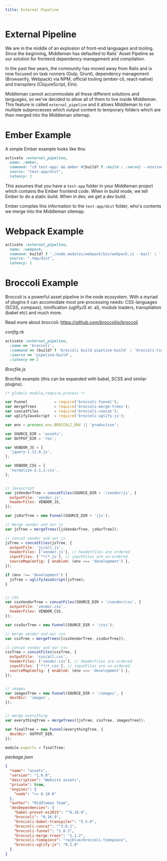 ```yaml
---
title: External Pipeline
---
```


# External Pipeline

We are in the middle of an explosion of front-end languages and tooling. Since the beginning, Middleman has defaulted to Rails' Asset Pipeline as our solution for frontend dependency management and compilation.

In the past few years, the community has moved away from Rails and is now focused on task runners (Gulp, Grunt), dependency management (Browserify, Webpack) via NPM, official tooling (ember-cli, react-native) and transpilers (ClojureScript, Elm).

Middleman cannot accommodate all these different solutions and languages, so we've decided to allow all of them to live inside Middleman. This feature is called `external_pipeline` and it allows Middleman to run multiple subprocesses which output content to temporary folders which are then merged into the Middleman sitemap.

# Ember Example

A simple Ember example looks like this:

```ruby
activate :external_pipeline,
  name: :ember,
  command: "cd test-app/ && ember #{build? ? :build : :serve} --environment #{config[:environment]}",
  source: "test-app/dist",
  latency: 2
```

This assumes that you have a `test-app` folder in your Middleman project which contains the Ember frontend code. When in build mode, we tell Ember to do a static build. When in dev, we get a dev build.

Ember compiles this information to the `test-app/dist` folder, who's contents we merge into the Middleman sitemap.

# Webpack Example

```ruby
activate :external_pipeline,
  name: :webpack,
  command: build? ? './node_modules/webpack/bin/webpack.js --bail' : './node_modules/webpack/bin/webpack.js --watch -d',
  source: ".tmp/dist",
  latency: 1
```

# Broccoli Example

Broccoli is a powerful asset pipeline in the node ecosystem. With a myriad of plugins it can accomodate most pre-processing needs: CSS-languages (SCSS, compass), minification (uglifyJS et. al), module loaders, transpilation (babel etc) and much more.

Read more about broccoli: https://github.com/broccolijs/broccoli

*config.rb*

```ruby
activate :external_pipeline,
  :name => 'broccoli',
  :command => (build? ? 'broccoli build pipeline-build' : 'broccoli-timepiece pipeline-build'),
  :source => 'pipeline-build',
  :latency => 2
```


*Brocfile.js*

Brocfile example (this can be expanded with babel, SCSS and similar plugins).

```javascript
/* globals module,require,process */

var Funnel            = require('broccoli-funnel');
var mergeTrees        = require('broccoli-merge-trees');
var concatFiles       = require('broccoli-concat');
var uglifyJavaScript  = require('broccoli-uglify-js');

var env = process.env.BROCCOLI_ENV || 'production';

var SOURCE_DIR = 'assets';
var OUTPUT_DIR = 'res';

var VENDOR_JS = [
  'jquery-1.11.0.js',
];

var VENDOR_CSS = [
  'normalize-2.1.2.css',
];


// javascript
var jsVendorTree = concatFiles(SOURCE_DIR + '/vendor/js', {
  outputFile: 'vendor.js',
  headerFiles: VENDOR_JS,
});

var jsOurTree = new Funnel(SOURCE_DIR + '/js');

// merge vendor and our js
var jsTree = mergeTrees([jsVendorTree, jsOurTree]);

// concat vendor and our js
jsTree = concatFiles(jsTree, {
  outputFile: 'js/all.js',
  headerFiles: ['vendor.js'], // headerFiles are ordered
  inputFiles: ['**/*.js'], // inputFiles are un-ordered
  sourceMapConfig: { enabled: (env === 'development') },
});

if (env !== 'development') {
  jsTree = uglifyJavaScript(jsTree);
}


// CSS
var cssVendorTree = concatFiles(SOURCE_DIR + '/vendor/css', {
  outputFile: 'vendor.css',
  headerFiles: VENDOR_CSS,
});

var cssOurTree = new Funnel(SOURCE_DIR + '/css');

// merge vendor and our css
var cssTree = mergeTrees([cssVendorTree, cssOurTree]);

// concat vendor and our css
cssTree = concatFiles(cssTree, {
  outputFile: 'css/all.css',
  headerFiles: ['vendor.css'], // headerFiles are ordered
  inputFiles: ['**/*.css'], // inputFiles are un-ordered
  sourceMapConfig: { enabled: (env === 'development') },
});


// images
var imagesTree = new Funnel(SOURCE_DIR + '/images', {
  destDir: 'images',
});


// merge everything
var everythingTree = mergeTrees([jsTree, cssTree, imagesTree]);

var finalTree = new Funnel(everythingTree, {
  destDir: OUTPUT_DIR,
});

module.exports = finalTree;
```


*package.json*

```json
{
  "name": "assets",
  "version": "1.0.0",
  "description": "Website assets",
  "private": true,
  "engines": {
    "node": ">= 0.10.0"
  },
  "author": "Middleman Team",
  "devDependencies": {
    "babel-preset-es2015": "^6.18.0",
    "broccoli": "0.16.9",
    "broccoli-babel-transpiler": "5.5.0",
    "broccoli-concat": "^3.0.1",
    "broccoli-funnel": "1.0.3",
    "broccoli-merge-trees": "1.1.2",
    "broccoli-timepiece": "rwjblue/broccoli-timepiece",
    "broccoli-uglify-js": "0.2.0"
  }
}
```
